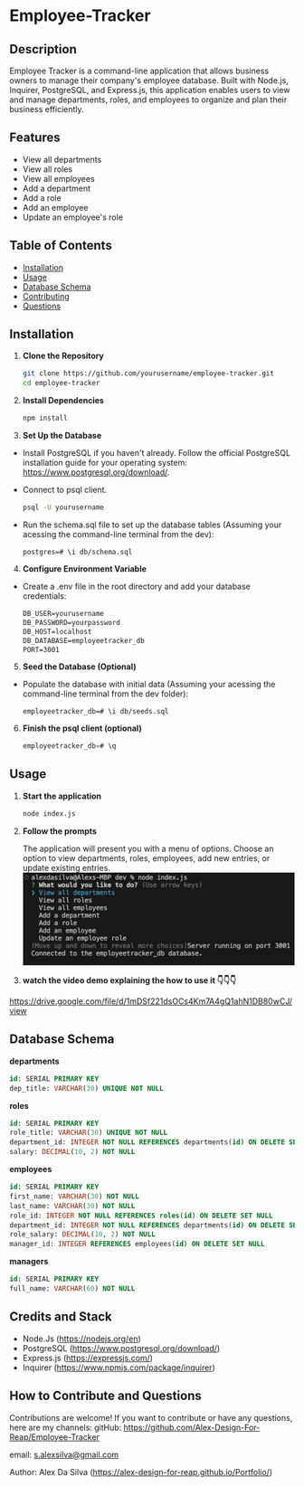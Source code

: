 # Employee-Tracker

## Description

Employee Tracker is a command-line application that allows business owners to manage their company's employee database. Built with Node.js, Inquirer, PostgreSQL, and Express.js, this application enables users to view and manage departments, roles, and employees to organize and plan their business efficiently.

## Features

- View all departments
- View all roles
- View all employees
- Add a department
- Add a role
- Add an employee
- Update an employee's role

## Table of Contents

- [Installation](#installation)
- [Usage](#usage)
- [Database Schema](#database-schema)
- [Contributing](#contributing)
- [Questions](#questions)

## Installation

1. **Clone the Repository**

   ```sh
   git clone https://github.com/yourusername/employee-tracker.git
   cd employee-tracker
   ```

2. **Install Dependencies**

   ```sh
   npm install
   ```

3. **Set Up the Database**

- Install PostgreSQL if you haven't already.
  Follow the official PostgreSQL installation guide for your operating system: https://www.postgresql.org/download/.

- Connect to psql client.

  ```sh
  psql -U yourusername
  ```

- Run the schema.sql file to set up the database tables (Assuming your acessing the command-line terminal from the dev):
  ```psql
  postgres=# \i db/schema.sql
  ```

4. **Configure Environment Variable**

- Create a .env file in the root directory and add your database credentials:
  ```env
  DB_USER=yourusername
  DB_PASSWORD=yourpassword
  DB_HOST=localhost
  DB_DATABASE=employeetracker_db
  PORT=3001
  ```

5. **Seed the Database (Optional)**

- Populate the database with initial data (Assuming your acessing the command-line terminal from the dev folder):
  ```psql
  employeetracker_db=# \i db/seeds.sql
  ```

6. **Finish the psql client (optional)**
   ```sql
   employeetracker_db=# \q
   ```

## Usage

1. **Start the application**

   ```sh
   node index.js
   ```

2. **Follow the prompts**

   The application will present you with a menu of options. Choose an option to view departments, roles, employees, add new entries, or update existing entries.
   ![alt text](assets/images/main-menu-employee-tracker.png)

3. **watch the video demo explaining the how to use it 👇👇👇**

https://drive.google.com/file/d/1mDSf221dsOCs4Km7A4gQ1ahN1DB80wCJ/view

## Database Schema

**departments**

```sql
id: SERIAL PRIMARY KEY
dep_title: VARCHAR(30) UNIQUE NOT NULL
```

**roles**

```sql
id: SERIAL PRIMARY KEY
role_title: VARCHAR(30) UNIQUE NOT NULL
department_id: INTEGER NOT NULL REFERENCES departments(id) ON DELETE SET NULL
salary: DECIMAL(10, 2) NOT NULL
```

**employees**

```sql
id: SERIAL PRIMARY KEY
first_name: VARCHAR(30) NOT NULL
last_name: VARCHAR(30) NOT NULL
role_id: INTEGER NOT NULL REFERENCES roles(id) ON DELETE SET NULL
department_id: INTEGER NOT NULL REFERENCES departments(id) ON DELETE SET NULL
role_salary: DECIMAL(10, 2) NOT NULL
manager_id: INTEGER REFERENCES employees(id) ON DELETE SET NULL
```

**managers**

```sql
id: SERIAL PRIMARY KEY
full_name: VARCHAR(60) NOT NULL
```

## Credits and Stack

- Node.Js (https://nodejs.org/en)
- PostgreSQL (https://www.postgresql.org/download/)
- Express.js (https://expressjs.com/)
- Inquirer (https://www.npmjs.com/package/inquirer)

## How to Contribute and Questions

Contributions are welcome!
If you want to contribute or have any questions, here are my channels:
gitHub: https://github.com/Alex-Design-For-Reap/Employee-Tracker

email: s.alexsilva@gmail.com

Author: Alex Da Silva (https://alex-design-for-reap.github.io/Portfolio/)
